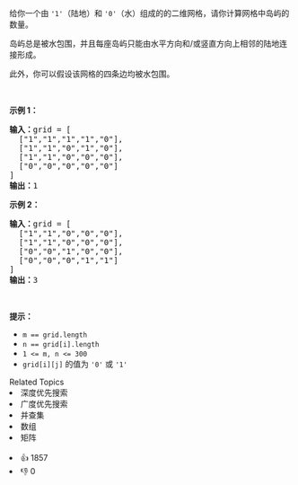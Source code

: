 <p>给你一个由&nbsp;<code>'1'</code>（陆地）和 <code>'0'</code>（水）组成的的二维网格，请你计算网格中岛屿的数量。</p>

<p>岛屿总是被水包围，并且每座岛屿只能由水平方向和/或竖直方向上相邻的陆地连接形成。</p>

<p>此外，你可以假设该网格的四条边均被水包围。</p>

<p>&nbsp;</p>

<p><strong>示例 1：</strong></p>

<pre>
<strong>输入：</strong>grid = [
  ["1","1","1","1","0"],
  ["1","1","0","1","0"],
  ["1","1","0","0","0"],
  ["0","0","0","0","0"]
]
<strong>输出：</strong>1
</pre>

<p><strong>示例 2：</strong></p>

<pre>
<strong>输入：</strong>grid = [
  ["1","1","0","0","0"],
  ["1","1","0","0","0"],
  ["0","0","1","0","0"],
  ["0","0","0","1","1"]
]
<strong>输出：</strong>3
</pre>

<p>&nbsp;</p>

<p><strong>提示：</strong></p>

<ul> 
 <li><code>m == grid.length</code></li> 
 <li><code>n == grid[i].length</code></li> 
 <li><code>1 &lt;= m, n &lt;= 300</code></li> 
 <li><code>grid[i][j]</code> 的值为 <code>'0'</code> 或 <code>'1'</code></li> 
</ul>

<div><div>Related Topics</div><div><li>深度优先搜索</li><li>广度优先搜索</li><li>并查集</li><li>数组</li><li>矩阵</li></div></div><br><div><li>👍 1857</li><li>👎 0</li></div>